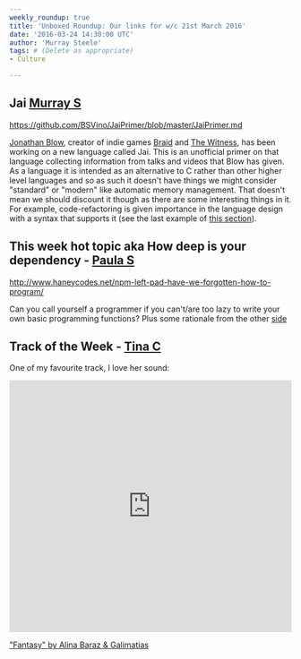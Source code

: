 ```yaml
---
weekly_roundup: true
title: 'Unboxed Roundup: Our links for w/c 21st March 2016'
date: '2016-03-24 14:30:00 UTC'
author: 'Murray Steele'
tags: # (Delete as appropriate)
- Culture

---
```


## Jai [Murray S](/people#murray-steele)

https://github.com/BSVino/JaiPrimer/blob/master/JaiPrimer.md

[Jonathan Blow](https://twitter.com/Jonathan_Blow), creator of indie games [Braid](http://braid-game.com/) and [The Witness](http://the-witness.net/), has been working on a new language called Jai.  This is an unofficial primer on that language collecting information from talks and videos that Blow has given.  As a language it is intended as an alternative to C rather than other higher level languages and so as such it doesn't have things we might consider "standard" or "modern" like automatic memory management.  That doesn't mean we should discount it though as there are some interesting things in it.  For example, code-refactoring is given importance in the language design with a syntax that supports it (see the last example of [this section](https://github.com/BSVino/JaiPrimer/blob/master/JaiPrimer.md#code-refactoring)).

## This week hot topic aka How deep is your dependency - [Paula S](/people#paula-stepinska)

http://www.haneycodes.net/npm-left-pad-have-we-forgotten-how-to-program/

Can you call yourself a programmer if you can't/are too lazy to write your own basic programming functions?
Plus some rationale from the other [side](https://github.com/sindresorhus/ama/issues/10#issuecomment-117766328)

## Track of the Week - [Tina C](https://twitter.com/itstinachan)

One of my favourite track, I love her sound:

<iframe width="100%" height="450" scrolling="no" frameborder="no" src="https://w.soundcloud.com/player/?url=https%3A//api.soundcloud.com/tracks/169170570&amp;auto_play=false&amp;hide_related=false&amp;show_comments=true&amp;show_user=true&amp;show_reposts=false&amp;visual=true"></iframe>

["Fantasy" by Alina Baraz & Galimatias](https://soundcloud.com/alinabaraz/alina-baraz-galimatias-fantasy-1)
